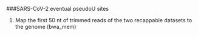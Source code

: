 ###SARS-CoV-2 eventual pseudoU sites

1. Map the first 50 nt of trimmed reads of the two recappable datasets to the genome (bwa_mem)
